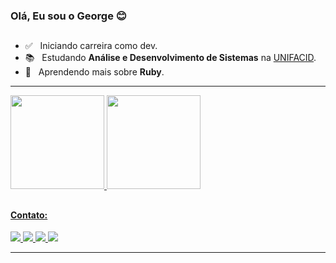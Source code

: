 ### Olá, Eu sou o George 😊
## 

- ✅ &nbsp; Iniciando  carreira como dev.
- 📚 &nbsp; Estudando **Análise e Desenvolvimento de Sistemas** na <a href="https://www.wyden.com.br/unifacid">UNIFACID</a>.
- 🚀 &nbsp; Aprendendo mais sobre **Ruby**.
 --- 
 
  <div>
  <a href="https://github.com/GeorgePires">
  <img height="150em" src="https://github-readme-stats.vercel.app/api?username=GeorgePires&show_icons=true&theme=nightowl&include_all_commits=true&count_private=true"/>
  <img height="150em" src="https://github-readme-stats.vercel.app/api/top-langs/?username=GeorgePires&layout=compact&langs_count=7&theme=nightowl"/>
  </div>
  
##
  <h4> Contato: </h4>
 
  <div>
  <a href="https://www.instagram.com/acld.sa" target="_blank">
  <img src="https://img.shields.io/badge/-Instagram-%23E4405F?style=for-the-badge&logo=instagram&logoColor=white" target="_blank"/>
  <a href="https://t.me/AclldSA" target="_blank">
  <img src="https://img.shields.io/badge/Telegram-2CA5E0?style=for-the-badge&logo=telegram&logoColor=white" target="_blank"/>
  <a href="https://discord.com/#3490" target="_blank">
  <img src="https://img.shields.io/badge/Discord-7289DA?style=for-the-badge&logo=discord&logoColor=white" target="_blank"/>
  <a href="https://www.linkedin.com/in/georgeasp-pi/" target="_blank">
  <img src="https://img.shields.io/badge/-LinkedIn-%230077B5?style=for-the-badge&logo=linkedin&logoColor=white" target="_blank"/>
  </div>
  
 

  
 ---
 
  
  
 
  
